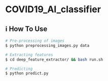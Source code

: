 # COVID19_AI_classifier

## :information_source: How To Use

```bash
# Pre-processing of images
$ python preprocessing_images.py data

# Extracting features
$ cd deep_feature_extractor/ && bash run.sh

# Predicting
$ python predict.py 

